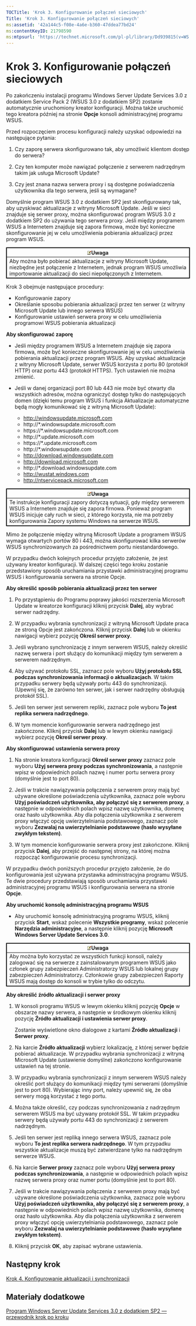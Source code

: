 ```yaml
---
TOCTitle: 'Krok 3. Konfigurowanie połączeń sieciowych'
Title: 'Krok 3. Konfigurowanie połączeń sieciowych'
ms:assetid: '42a144c5-f08e-4a6e-b360-47ddea77bd24'
ms:contentKeyID: 21798590
ms:mtpsurl: 'https://technet.microsoft.com/pl-pl/library/Dd939815(v=WS.10)'
---
```


Krok 3. Konfigurowanie połączeń sieciowych
==========================================

Po zakończeniu instalacji programu Windows Server Update Services 3.0 z dodatkiem Service Pack 2 (WSUS 3.0 z dodatkiem SP2) zostanie automatycznie uruchomiony kreator konfiguracji. Można także uruchomić tego kreatora później na stronie **Opcje** konsoli administracyjnej programu WSUS.

Przed rozpoczęciem procesu konfiguracji należy uzyskać odpowiedzi na następujące pytania:

1. Czy zaporę serwera skonfigurowano tak, aby umożliwić klientom dostęp do serwera?

2. Czy ten komputer może nawiązać połączenie z serwerem nadrzędnym takim jak usługa Microsoft Update?

3. Czy jest znana nazwa serwera proxy i są dostępne poświadczenia użytkownika dla tego serwera, jeśli są wymagane?

Domyślnie program WSUS 3.0 z dodatkiem SP2 jest skonfigurowany tak, aby uzyskiwać aktualizacje z witryny Microsoft Update. Jeśli w sieci znajduje się serwer proxy, można skonfigurować program WSUS 3.0 z dodatkiem SP2 do używania tego serwera proxy. Jeśli między programem WSUS a Internetem znajduje się zapora firmowa, może być konieczne skonfigurowanie jej w celu umożliwienia pobierania aktualizacji przez program WSUS.

 
<table style="border:1px solid black;">
<colgroup>
<col width="100%" />
</colgroup>
<thead>
<tr class="header">
<th style="border:1px solid black;" ><img src="images/Dd939815.note(WS.10).gif" />Uwaga</th>
</tr>
</thead>
<tbody>
<tr class="odd">
<td style="border:1px solid black;">Aby można było pobierać aktualizacje z witryny Microsoft Update, niezbędne jest połączenie z Internetem, jednak program WSUS umożliwia importowanie aktualizacji do sieci niepołączonych z Internetem.
</td>
</tr>
</tbody>
</table>
 

Krok 3 obejmuje następujące procedury:

-   Konfigurowanie zapory
-   Określanie sposobu pobierania aktualizacji przez ten serwer (z witryny Microsoft Update lub innego serwera WSUS)
-   Konfigurowanie ustawień serwera proxy w celu umożliwienia programowi WSUS pobierania aktualizacji

**Aby skonfigurować zaporę**
-   Jeśli między programem WSUS a Internetem znajduje się zapora firmowa, może być konieczne skonfigurowanie jej w celu umożliwienia pobierania aktualizacji przez program WSUS. Aby uzyskać aktualizacje z witryny Microsoft Update, serwer WSUS korzysta z portu 80 (protokół HTTP) oraz portu 443 (protokół HTTPS). Tych ustawień nie można zmienić.

-   Jeśli w danej organizacji port 80 lub 443 nie może być otwarty dla wszystkich adresów, można ograniczyć dostęp tylko do następujących domen (dzięki temu program WSUS i funkcja Aktualizacje automatyczne będą mogły komunikować się z witryną Microsoft Update):

    -   http://windowsupdate.microsoft.com
    -   http://\*.windowsupdate.microsoft.com
    -   https://\*.windowsupdate.microsoft.com
    -   http://\*.update.microsoft.com
    -   https://\*.update.microsoft.com
    -   http://\*.windowsupdate.com
    -   http://download.windowsupdate.com
    -   http://download.microsoft.com
    -   http://\*.download.windowsupdate.com
    -   http://wustat.windows.com
    -   http://ntservicepack.microsoft.com

 
<table style="border:1px solid black;">
<colgroup>
<col width="100%" />
</colgroup>
<thead>
<tr class="header">
<th style="border:1px solid black;" ><img src="images/Dd939815.note(WS.10).gif" />Uwaga</th>
</tr>
</thead>
<tbody>
<tr class="odd">
<td style="border:1px solid black;">Te instrukcje konfiguracji zapory dotyczą sytuacji, gdy między serwerem WSUS a Internetem znajduje się zapora firnowa. Ponieważ program WSUS inicjuje cały ruch w sieci, z którego korzysta, nie ma potrzeby konfigurowania Zapory systemu Windows na serwerze WSUS.
</td>
</tr>
</tbody>
</table>
 

Mimo że połączenie między witryną Microsoft Update a programem WSUS wymaga otwartych portów 80 i 443, można skonfigurować kilka serwerów WSUS synchronizowanych za pośrednictwem portu niestandardowego.

W przypadku dwóch kolejnych procedur przyjęto założenie, że jest używany kreator konfiguracji. W dalszej części tego kroku zostanie przedstawiony sposób uruchamiania przystawki administracyjnej programu WSUS i konfigurowania serwera na stronie Opcje.

**Aby określić sposób pobierania aktualizacji przez ten serwer**
1.  Po przystąpieniu do Programu poprawy jakości rozszerzenia Microsoft Update w kreatorze konfiguracji kliknij przycisk **Dalej**, aby wybrać serwer nadrzędny.

2.  W przypadku wybrania synchronizacji z witryną Microsoft Update praca ze stroną Opcje jest zakończona. Kliknij przycisk **Dalej** lub w okienku nawigacji wybierz pozycję **Określ serwer proxy**.

3.  Jeśli wybrano synchronizację z innym serwerem WSUS, należy określić nazwę serwera i port służący do komunikacji między tym serwerem a serwerem nadrzędnym.

4.  Aby używać protokołu SSL, zaznacz pole wyboru **Użyj protokołu SSL podczas synchronizowania informacji o aktualizacjach**. W takim przypadku serwery będą używały portu 443 do synchronizacji. (Upewnij się, że zarówno ten serwer, jak i serwer nadrzędny obsługują protokół SSL).

5.  Jeśli ten serwer jest serwerem repliki, zaznacz pole wyboru **To jest replika serwera nadrzędnego**.

6.  W tym momencie konfigurowanie serwera nadrzędnego jest zakończone. Kliknij przycisk **Dalej** lub w lewym okienku nawigacji wybierz pozycję **Określ serwer proxy**.

**Aby skonfigurować ustawienia serwera proxy**
1.  Na stronie kreatora konfiguracji **Określ serwer proxy** zaznacz pole wyboru **Użyj serwera proxy podczas synchronizowania**, a następnie wpisz w odpowiednich polach nazwę i numer portu serwera proxy (domyślnie jest to port 80).

2.  Jeśli w trakcie nawiązywania połączenia z serwerem proxy mają być używane określone poświadczenia użytkownika, zaznacz pole wyboru **Użyj poświadczeń użytkownika, aby połączyć się z serwerem proxy**, a następnie w odpowiednich polach wpisz nazwę użytkownika, domenę oraz hasło użytkownika. Aby dla połączenia użytkownika z serwerem proxy włączyć opcję uwierzytelniania podstawowego, zaznacz pole wyboru **Zezwalaj na uwierzytelnianie podstawowe (hasło wysyłane zwykłym tekstem)**.

3.  W tym momencie konfigurowanie serwera proxy jest zakończone. Kliknij przycisk **Dalej**, aby przejść do następnej strony, na której można rozpocząć konfigurowanie procesu synchronizacji.

W przypadku dwóch poniższych procedur przyjęto założenie, że do konfigurowania jest używana przystawka administracyjna programu WSUS. Te dwie procedury przedstawiają sposób uruchamiania przystawki administracyjnej programu WSUS i konfigurowania serwera na stronie **Opcje**.

**Aby uruchomić konsolę administracyjną programu WSUS**
-   Aby uruchomić konsolę administracyjną programu WSUS, kliknij przycisk **Start**, wskaż polecenie **Wszystkie programy**, wskaż polecenie **Narzędzia administracyjne**, a następnie kliknij pozycję **Microsoft Windows Server Update Services 3.0**.

 
<table style="border:1px solid black;">
<colgroup>
<col width="100%" />
</colgroup>
<thead>
<tr class="header">
<th style="border:1px solid black;" ><img src="images/Dd939815.note(WS.10).gif" />Uwaga</th>
</tr>
</thead>
<tbody>
<tr class="odd">
<td style="border:1px solid black;">Aby można było korzystać ze wszystkich funkcji konsoli, należy zalogować się na serwerze z zainstalowanym programem WSUS jako członek grupy zabezpieczeń Administratorzy WSUS lub lokalnej grupy zabezpieczeń Administratorzy. Członkowie grupy zabezpieczeń Raporty WSUS mają dostęp do konsoli w trybie tylko do odczytu.
</td>
</tr>
</tbody>
</table>
 

**Aby określić źródło aktualizacji i serwer proxy**
1.  W konsoli programu WSUS w lewym okienku kliknij pozycję **Opcje** w obszarze nazwy serwera, a następnie w środkowym okienku kliknij pozycję **Źródło aktualizacji i ustawienia serwer proxy**.

    Zostanie wyświetlone okno dialogowe z kartami **Źródło aktualizacji** i **Serwer proxy**.

2.  Na karcie **Źródło aktualizacji** wybierz lokalizację, z której serwer będzie pobierać aktualizacje. W przypadku wybrania synchronizacji z witryną Microsoft Update (ustawienie domyślne) zakończono konfigurowanie ustawień na tej stronie.

3.  W przypadku wybrania synchronizacji z innym serwerem WSUS należy określić port służący do komunikacji między tymi serwerami (domyślnie jest to port 80). Wybierając inny port, należy upewnić się, że oba serwery mogą korzystać z tego portu.

4.  Można także określić, czy podczas synchronizowania z nadrzędnym serwerem WSUS ma być używany protokół SSL. W takim przypadku serwery będą używały portu 443 do synchronizacji z serwerem nadrzędnym.

5.  Jeśli ten serwer jest repliką innego serwera WSUS, zaznacz pole wyboru **To jest replika serwera nadrzędnego**. W tym przypadku wszystkie aktualizacje muszą być zatwierdzane tylko na nadrzędnym serwerze WSUS.

6.  Na karcie **Serwer proxy** zaznacz pole wyboru **Użyj serwera proxy podczas synchronizowania**, a następnie w odpowiednich polach wpisz nazwę serwera proxy oraz numer portu (domyślnie jest to port 80).

7.  Jeśli w trakcie nawiązywania połączenia z serwerem proxy mają być używane określone poświadczenia użytkownika, zaznacz pole wyboru **Użyj poświadczeń użytkownika, aby połączyć się z serwerem proxy**, a następnie w odpowiednich polach wpisz nazwę użytkownika, domenę oraz hasło użytkownika. Aby dla połączenia użytkownika z serwerem proxy włączyć opcję uwierzytelniania podstawowego, zaznacz pole wyboru **Zezwalaj na uwierzytelnianie podstawowe (hasło wysyłane zwykłym tekstem)**.

8.  Kliknij przycisk **OK**, aby zapisać wybrane ustawienia.

Następny krok
-------------

[Krok 4. Konfigurowanie aktualizacji i synchronizacji](https://technet.microsoft.com/deeaa7e1-9b50-45cb-9537-d75f70de3405)

Materiały dodatkowe
-------------------

[Program Windows Server Update Services 3.0 z dodatkiem SP2 — przewodnik krok po kroku](https://technet.microsoft.com/4b504edc-93b3-45b0-a7e8-d0107f1a4442)
